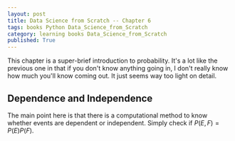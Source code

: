 ```yaml
---
layout: post
title: Data Science from Scratch -- Chapter 6
tags: books Python Data_Science_from_Scratch
category: learning books Data_Science_from_Scratch
published: True
---
```


This chapter is a super-brief introduction to probability. It's a lot like the previous one in that if you don't know anything going in, I don't really know how much you'll know coming out. It just seems way too light on detail.

## Dependence and Independence

The main point here is that there is a computational method to know whether events are dependent or independent. Simply check if $P(E,F) = P(E) P(F)$.
